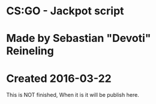 # CS:GO - Jackpot script
# Made by Sebastian "Devoti" Reineling
# Created 2016-03-22

This is NOT finished, When it is it will be publish here.
